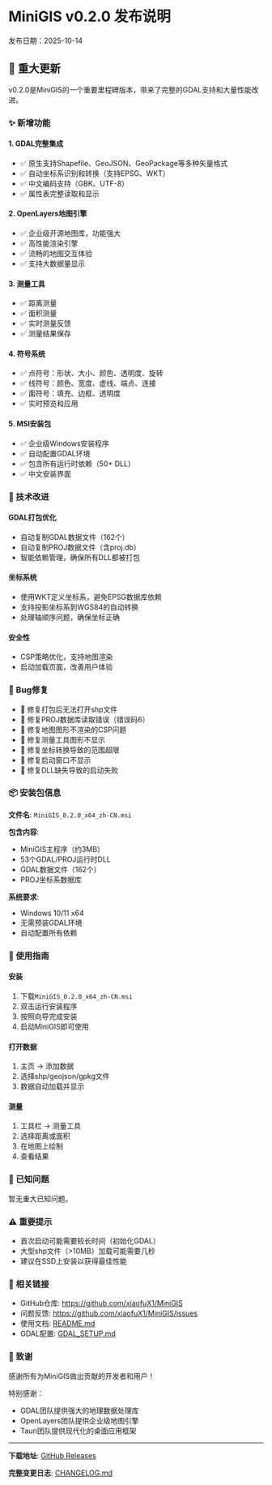 # MiniGIS v0.2.0 发布说明

发布日期：2025-10-14

## 🎉 重大更新

v0.2.0是MiniGIS的一个重要里程碑版本，带来了完整的GDAL支持和大量性能改进。

### ✨ 新增功能

#### 1. GDAL完整集成
- ✅ 原生支持Shapefile、GeoJSON、GeoPackage等多种矢量格式
- ✅ 自动坐标系识别和转换（支持EPSG、WKT）
- ✅ 中文编码支持（GBK、UTF-8）
- ✅ 属性表完整读取和显示

#### 2. OpenLayers地图引擎
- ✅ 企业级开源地图库，功能强大
- ✅ 高性能渲染引擎
- ✅ 流畅的地图交互体验
- ✅ 支持大数据量显示

#### 3. 测量工具
- ✅ 距离测量
- ✅ 面积测量
- ✅ 实时测量反馈
- ✅ 测量结果保存

#### 4. 符号系统
- ✅ 点符号：形状、大小、颜色、透明度、旋转
- ✅ 线符号：颜色、宽度、虚线、端点、连接
- ✅ 面符号：填充、边框、透明度
- ✅ 实时预览和应用

#### 5. MSI安装包
- ✅ 企业级Windows安装程序
- ✅ 自动配置GDAL环境
- ✅ 包含所有运行时依赖（50+ DLL）
- ✅ 中文安装界面

### 🔧 技术改进

#### GDAL打包优化
- 自动复制GDAL数据文件（162个）
- 自动复制PROJ数据文件（含proj.db）
- 智能依赖管理，确保所有DLL都被打包

#### 坐标系统
- 使用WKT定义坐标系，避免EPSG数据库依赖
- 支持投影坐标系到WGS84的自动转换
- 处理轴顺序问题，确保坐标正确

#### 安全性
- CSP策略优化，支持地图渲染
- 启动加载页面，改善用户体验

### 🐛 Bug修复

- 🐛 修复打包后无法打开shp文件
- 🐛 修复PROJ数据库读取错误（错误码6）
- 🐛 修复地图图形不渲染的CSP问题
- 🐛 修复测量工具图形不显示
- 🐛 修复坐标转换导致的范围超限
- 🐛 修复启动窗口不显示
- 🐛 修复DLL缺失导致的启动失败

### 📦 安装包信息

**文件名**: `MiniGIS_0.2.0_x64_zh-CN.msi`

**包含内容**:
- MiniGIS主程序（约3MB）
- 53个GDAL/PROJ运行时DLL
- GDAL数据文件（162个）
- PROJ坐标系数据库

**系统要求**:
- Windows 10/11 x64
- 无需预装GDAL环境
- 自动配置所有依赖

### 🚀 使用指南

#### 安装
1. 下载`MiniGIS_0.2.0_x64_zh-CN.msi`
2. 双击运行安装程序
3. 按照向导完成安装
4. 启动MiniGIS即可使用

#### 打开数据
1. 主页 → 添加数据
2. 选择shp/geojson/gpkg文件
3. 数据自动加载并显示

#### 测量
1. 工具栏 → 测量工具
2. 选择距离或面积
3. 在地图上绘制
4. 查看结果

### 📝 已知问题

暂无重大已知问题。

### ⚠️ 重要提示

- 首次启动可能需要较长时间（初始化GDAL）
- 大型shp文件（>10MB）加载可能需要几秒
- 建议在SSD上安装以获得最佳性能

### 🔗 相关链接

- GitHub仓库: https://github.com/xiaofuX1/MiniGIS
- 问题反馈: https://github.com/xiaofuX1/MiniGIS/issues
- 使用文档: [README.md](./README.md)
- GDAL配置: [GDAL_SETUP.md](./GDAL_SETUP.md)

### 🙏 致谢

感谢所有为MiniGIS做出贡献的开发者和用户！

特别感谢：
- GDAL团队提供强大的地理数据处理库
- OpenLayers团队提供企业级地图引擎
- Tauri团队提供现代化的桌面应用框架

---

**下载地址**: [GitHub Releases](https://github.com/xiaofuX1/MiniGIS/releases/tag/v0.2.0)

**完整变更日志**: [CHANGELOG.md](./CHANGELOG.md)
